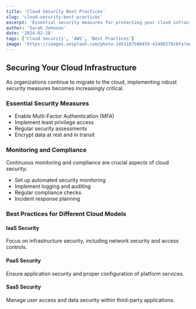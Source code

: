 ```yaml
---
title: 'Cloud Security Best Practices'
slug: 'cloud-security-best-practices'
excerpt: 'Essential security measures for protecting your cloud infrastructure and applications.'
author: 'Sarah Johnson'
date: '2024-02-28'
tags: ['Cloud Security', 'AWS', 'Best Practices']
image: 'https://images.unsplash.com/photo-1451187580459-43490279c0fa?auto=format&fit=crop&q=80'
---
```


## Securing Your Cloud Infrastructure

As organizations continue to migrate to the cloud, implementing robust security measures becomes increasingly critical.

### Essential Security Measures

- Enable Multi-Factor Authentication (MFA)
- Implement least privilege access
- Regular security assessments
- Encrypt data at rest and in transit

### Monitoring and Compliance

Continuous monitoring and compliance are crucial aspects of cloud security:

- Set up automated security monitoring
- Implement logging and auditing
- Regular compliance checks
- Incident response planning

### Best Practices for Different Cloud Models

#### IaaS Security

Focus on infrastructure security, including network security and access controls.

#### PaaS Security

Ensure application security and proper configuration of platform services.

#### SaaS Security

Manage user access and data security within third-party applications.